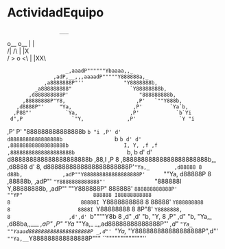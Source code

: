 # ActividadEquipo

                     ___
 o__        o__     |   |\
/|          /\      |   |X\
/ > o        <\     |   |XX\

                       _,aaadP""""""Ybaaaa,,_
                   ,adP,__,,,aaaadP"""""Y888888a,_
                ,a8888888P"''             "Y8888888b,
             _a888888888"                   `Y88888888b,
           ,d888888888P'                       "888888888b,
         ,88888888P"Y8,                       ,P'   `""Y888b,
       ,d8888P"'     "Ya,                    ,P'         `Ya`b,
      ,P88"'           `Ya,                 ,P'            `b`Yi
     d",P                `"Y,              ,P'              `Y "i
   ,P' P'                   "888888888888888b                 `b "i
  ,P' d'                    d8888888888888888b                 `b `b
  d' d'                    ,888888888888888888b                  I, Y,
 ,f ,f                    ,88888888888888888888b                 `b, b
 d' d'                    d888888888888888888888b                 ,88,I
,P  8                    ,88888888888888888888888b,_             ,d8888
d'  8,                   d8888888888888888888888P'`"Ya,_        ,d88888
8  d88b,             ,adP""Y888888888888888888P'      `""Ya,    d88888P
8 ,88888b,       ,adP"'     `"Y8888888888888"'                `"888888I
Y,88888888b, ,adP"'             ""Y888888P"                     888888'
`888888888888P'                     ""YP"                       888888
 I88888888888                          8                       88888I
 `Y8888888888                          8                       88888'
  `Y888888888                          8                      8888I
   `Y88888888                          8                     8P"8'
    `Y8888888,                         8                   ,d',d'
     `b""""Y8b                         8                 ,d" ,d'
       "b,   "Y,                       8               ,P" ,d"
         "b,   "Ya,_                 ,d88ba,,___   _,aP" ,P"
           "Ya_   ""Ya,_       _,,ad88888888888888P"' _,d"
             `"Ya_    ""Yaaad88888888888888888888P _,d"'
                 `"Ya,_     "Y888888888888888888P",d"'
                    `""Ya,__`Y888888888888888P"""
                            ``"""""""""""""''